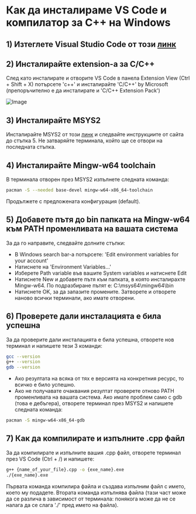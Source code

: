 # Как да инсталираме VS Code и компилатор за C++ на Windows

## 1) Изтеглете Visual Studio Code от този [линк](https://code.visualstudio.com/download)

## 2) Инсталирайте extension-a за C/C++

След като инсталирате и отворите VS Code в панела Extension View (Ctrl + Shift + X) потърсете 'c++' и инсталирайте 'C/C++' by Microsoft (препоръчително е да инсталирате и 'C/C++ Extension Pack')

![Image](https://code.visualstudio.com/assets/docs/cpp/cpp/cpp-extension.png)

## 3) Инсталирайте MSYS2

Инсталирайте MSYS2 от този [линк](https://www.msys2.org/) и следвайте инструкциите от сайта до стъпка 5. Не затваряйте терминала, който ще се отвори на последната стъпка.

## 4) Инсталирайте Mingw-w64 toolchain

В терминала отворен през MSYS2 изпълнете следната команда:
```bash
pacman -S --needed base-devel mingw-w64-x86_64-toolchain
```
Продължете с предложената конфигурация (default).

## 5) Добавете пътя до bin папката на Mingw-w64 към PATH променливата на вашата система

За да го направите, следвайте долните стъпки:
- В Windows search bar-a потърсете: 'Edit environment variables for your account'
- Натиснете на 'Environment Variables...'
- Изберете Path variable във вашите System variables и натиснете Edit
- Натиснете New и добавете пътя към папката, в която инсталирахте Mingw-w64. По подразбиране пътят е: C:\msys64\mingw64\bin
- Натиснете OK, за да запазите промените. Затворете и отворете наново всички терминали, ако имате отворени. 

## 6) Проверете дали инсталацията е била успешна

За да проверите дали инсталацията е била успешна, отворете нов терминал и напишете тези 3 команди:

```bash
gcc --version
g++ --version
gdb --version
```

- Ако резултата на всяка от тях е версията на конкретния ресурс, то всичко е било успешно.
- Ако не получавате очаквания резултат проверете отново PATH променливата на вашата система. Ако имате проблем само с gdb (това е дебъгера), отворете терминал през MSYS2 и напишете следната команда:
```bash
pacman -S mingw-w64-x86_64-gdb
```

## 7) Как да компилирате и изпълните .cpp файл

За да компилирате и изпълните вашия .cpp файл, отворете терминал през VS Code (Ctrl + /) и напишете:
```bash
g++ {name_of_your_file}.cpp -o {exe_name}.exe
./{exe_name}.exe
```
Първата команда компилира файла и създава изпълним файл с името, което му подадете. Втората команда изпълнява файла (тази част може да се различа в зависимост от терминала: понякога може да не се налага да се слага './' пред името на файла).
